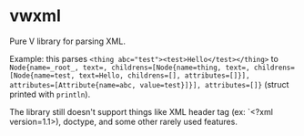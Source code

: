 # vwxml
Pure V library for parsing XML.

Example: this parses `<thing abc="test"><test>Hello</test></thing>` to
`Node{name=_root_, text=, childrens=[Node{name=thing, text=, childrens=[Node{name=test, text=Hello, childrens=[], attributes=[]}], attributes=[Attribute{name=abc, value=test}]}], attributes=[]}`
(struct printed with `println`).

The library still doesn't support things like XML header tag (ex: `<?xml version=1.1>), doctype, and some other rarely used features.
